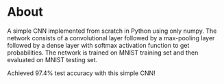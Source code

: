 # About
A simple CNN implemented from scratch in Python using only numpy. The network consists of a convolutional layer followed by a max-pooling layer followed by a dense layer with softmax activation function to get probabilities. The network is trained on MNIST training set and then evaluated on MNIST testing set.

Achieved 97.4% test accuracy with this simple CNN!
